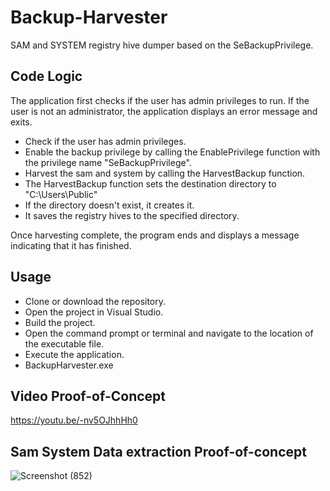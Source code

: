 # Backup-Harvester

SAM and SYSTEM registry hive dumper based on the SeBackupPrivilege.

## Code Logic
The application first checks if the user has admin privileges to run. If the user is not an administrator, the application displays an error message and exits.

* Check if the user has admin privileges.
* Enable the backup privilege by calling the EnablePrivilege function with the privilege name "SeBackupPrivilege".
* Harvest the sam and system by calling the HarvestBackup function.
* The HarvestBackup function sets the destination directory to "C:\Users\Public"
* If the directory doesn't exist, it creates it.
* It saves the registry hives to the specified directory.

Once harvesting complete, the program ends and displays a message indicating that it has finished.

## Usage
* Clone or download the repository.
* Open the project in Visual Studio.
* Build the project.
* Open the command prompt or terminal and navigate to the location of the executable file.
* Execute the application.
* BackupHarvester.exe

## Video Proof-of-Concept

https://youtu.be/-nv5OJhhHh0

## Sam System Data extraction Proof-of-concept

![Screenshot (852)](https://user-images.githubusercontent.com/66905930/233942622-b7398e69-befb-4851-b70a-3211385c81cf.png)
